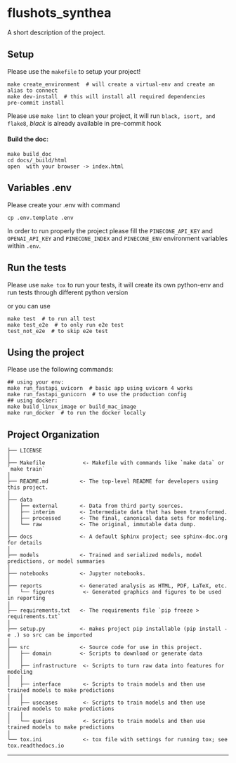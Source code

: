 flushots_synthea
==============================

A short description of the project.

Setup
------------
Please use the `makefile` to setup your project!

```
make create_environment  # will create a virtual-env and create an alias to connect
make dev-install  # this will install all required dependencies
pre-commit install
```
Please use `make lint` to clean your project, it will run `black, isort, and flake8`, *black* is already available in pre-commit hook

#### Build the doc:

```
make build_doc
cd docs/_build/html
open  with your browser -> index.html
```

Variables .env
------------
Please create your .env with command
```
cp .env.template .env
```

In order to run properly the project please fill the ``PINECONE_API_KEY`` and ``OPENAI_API_KEY`` and ``PINECONE_INDEX`` and ``PINECONE_ENV``
environment variables within `.env`.

Run the tests
------------
Please use `make tox` to run your tests, it will create its own python-env and run tests through different python version

or you can use
```
make test  # to run all test
make test_e2e  # to only run e2e test
test_not_e2e  # to skip e2e test
```

Using the project
------------
Please use the following commands:
```
## using your env:
make run_fastapi_uvicorn  # basic app using uvicorn 4 works
make run_fastapi_gunicorn  # to use the production config
## using docker:
make build_linux_image or build_mac_image
make run_docker  # to run the docker locally
```

Project Organization
------------

    ├── LICENSE
    │
    ├── Makefile            <- Makefile with commands like `make data` or `make train`
    │
    ├── README.md          <- The top-level README for developers using this project.
    │
    ├── data
    │   ├── external       <- Data from third party sources.
    │   ├── interim        <- Intermediate data that has been transformed.
    │   ├── processed      <- The final, canonical data sets for modeling.
    │   └── raw            <- The original, immutable data dump.
    │
    ├── docs               <- A default Sphinx project; see sphinx-doc.org for details
    │
    ├── models             <- Trained and serialized models, model predictions, or model summaries
    │
    ├── notebooks          <- Jupyter notebooks.
    │
    ├── reports            <- Generated analysis as HTML, PDF, LaTeX, etc.
    │   └── figures         <- Generated graphics and figures to be used in reporting
    │
    ├── requirements.txt   <- The requirements file `pip freeze > requirements.txt`
    │
    ├── setup.py           <- makes project pip installable (pip install -e .) so src can be imported
    │
    ├── src                <- Source code for use in this project.
    │   ├── domain         <- Scripts to download or generate data
    │   │
    │   ├── infrastructure  <- Scripts to turn raw data into features for modeling
    │   │
    │   ├── interface       <- Scripts to train models and then use trained models to make predictions
    │   │
    │   ├── usecases        <- Scripts to train models and then use trained models to make predictions
    │   │
    │   └── queries         <- Scripts to train models and then use trained models to make predictions
    │
    └── tox.ini             <- tox file with settings for running tox; see tox.readthedocs.io
--------
